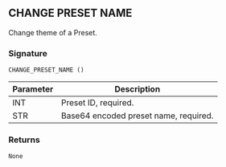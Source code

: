 ## CHANGE PRESET NAME

Change theme of a Preset.


### Signature

`CHANGE_PRESET_NAME ()`


| Parameter | Description |
| --- | --- |
| INT| Preset ID, required.|
|STR| Base64 encoded preset name, required.|


### Returns

`None`
